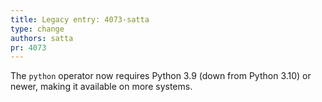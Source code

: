 ```yaml
---
title: Legacy entry: 4073-satta
type: change
authors: satta
pr: 4073
---
```


The `python` operator now requires Python 3.9 (down from Python 3.10) or newer,
making it available on more systems.
